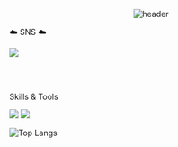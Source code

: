  <div align="center">


![header](https://capsule-render.vercel.app/api?text=⭐PYO%20MIN⭐&fontSize=50&type=transparent&color=autok&height=300&section=header&&fontAlignY=45&desc=&animation=twinkling)

</div>



 
 ☁️ SNS ☁️
 
 <a href="https://www.instagram.com/myopingu_/" target="_blank"><img src="https://img.shields.io/badge/instagram-E4405F?style=flat-square&logo=instagram&logoColor=white"/></a>

 <br/><br/>

 
Skills & Tools

<img src="https://img.shields.io/badge/Java-007396?style=for-the-badge&logo=JAVA&logoColor=black"> <img src="https://img.shields.io/badge/spring-6DB33F?style=for-the-badge&logo=spring&logoColor=black">


![Top Langs](https://github-readme-stats.vercel.app/api/top-langs/?username=pyominmin&layout=compact)

 <br/><br/>




